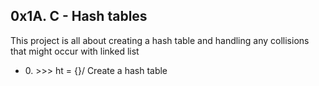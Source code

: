<h2>0x1A. C - Hash tables</h2>
<p>This project is all about creating a hash table and handling any collisions that might occur with linked list</p>
<ul>
<li>0. >>> ht = {}/ Create a hash table</li>
</ul>
